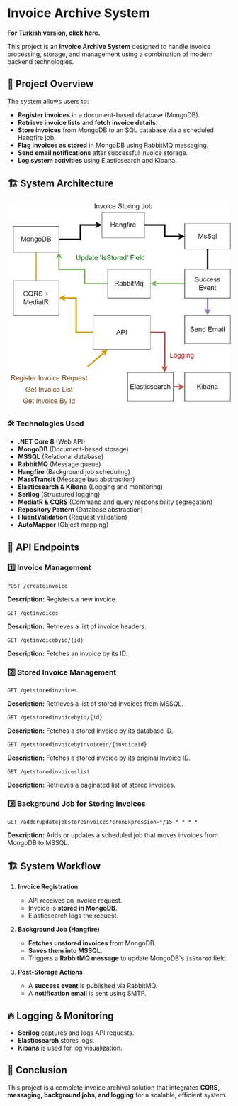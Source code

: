 # Invoice Archive System

**[For Turkish version, click here.](./README_TR.md)**

This project is an **Invoice Archive System** designed to handle invoice processing, storage, and management using a combination of modern backend technologies.

## 📜 Project Overview

The system allows users to:
- **Register invoices** in a document-based database (MongoDB).
- **Retrieve invoice lists** and **fetch invoice details**.
- **Store invoices** from MongoDB to an SQL database via a scheduled Hangfire job.
- **Flag invoices as stored** in MongoDB using RabbitMQ messaging.
- **Send email notifications** after successful invoice storage.
- **Log system activities** using Elasticsearch and Kibana.

## 🏗️ System Architecture

![System Diagram](./InvoiceArchive-Diagram.png)

### 🛠️ Technologies Used

- **.NET Core 8** (Web API)
- **MongoDB** (Document-based storage)
- **MSSQL** (Relational database)
- **RabbitMQ** (Message queue)
- **Hangfire** (Background job scheduling)
- **MassTransit** (Message bus abstraction)
- **Elasticsearch & Kibana** (Logging and monitoring)
- **Serilog** (Structured logging)
- **MediatR & CQRS** (Command and query responsibility segregation)
- **Repository Pattern** (Database abstraction)
- **FluentValidation** (Request validation)
- **AutoMapper** (Object mapping)

## 🚀 API Endpoints

### 1️⃣ **Invoice Management**
```http
POST /createinvoice
```
**Description:** Registers a new invoice.

```http
GET /getinvoices
```
**Description:** Retrieves a list of invoice headers.

```http
GET /getinvoicebyid/{id}
```
**Description:** Fetches an invoice by its ID.

### 2️⃣ **Stored Invoice Management**
```http
GET /getstoredinvoices
```
**Description:** Retrieves a list of stored invoices from MSSQL.

```http
GET /getstoredinvoicebyid/{id}
```
**Description:** Fetches a stored invoice by its database ID.

```http
GET /getstoredinvoicebyinvoiceid/{invoiceid}
```
**Description:** Fetches a stored invoice by its original Invoice ID.

```http
GET /getstoredinvoiceslist
```
**Description:** Retrieves a paginated list of stored invoices.

### 3️⃣ **Background Job for Storing Invoices**
```http
GET /addorupdatejobstoreinvoices?cronExpression=*/15 * * * *
```
**Description:** Adds or updates a scheduled job that moves invoices from MongoDB to MSSQL.

## 🏗️ System Workflow

1. **Invoice Registration**  
   - API receives an invoice request.
   - Invoice is **stored in MongoDB**.
   - Elasticsearch logs the request.

2. **Background Job (Hangfire)**  
   - **Fetches unstored invoices** from MongoDB.
   - **Saves them into MSSQL**.
   - Triggers a **RabbitMQ message** to update MongoDB's `IsStored` field.

3. **Post-Storage Actions**  
   - A **success event** is published via RabbitMQ.
   - A **notification email** is sent using SMTP.

## 🔥 Logging & Monitoring

- **Serilog** captures and logs API requests.
- **Elasticsearch** stores logs.
- **Kibana** is used for log visualization.


## 🏁 Conclusion

This project is a complete invoice archival solution that integrates **CQRS, messaging, background jobs, and logging** for a scalable, efficient system.
